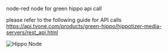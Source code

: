 node-red node for green hippo api call 

please refer to the following guide for API calls
https://api.tvone.com/products/green-hippo/hippotizer-media-servers/rest_api.html

![Hippo Node](https://github.com/infocusav/node-red-contrib-greenhippo/tree/main/examples/hipponode.png)